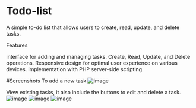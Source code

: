 # Todo-list
A simple to-do list that allows users to create, read, update, and delete tasks.

Features

interface for adding and managing tasks.
Create, Read, Update, and Delete operations.
Responsive design for optimal user experience on various devices.
implementation with PHP server-side scripting.

#Screenshots
To add a new task
![image](https://user-images.githubusercontent.com/76769885/215333819-81f0e57b-8723-4761-85c6-bcb28705e2ea.png)

View existing tasks, it also include the buttons to edit and delete a task.
![image](https://user-images.githubusercontent.com/76769885/215333869-e243af79-1ec0-4df0-98d7-8b51da4e421a.png)
![image](https://user-images.githubusercontent.com/76769885/215333934-6662ebc4-b93b-482a-bc14-207b951c4015.png)
![image](https://user-images.githubusercontent.com/76769885/215333950-5d0f04be-0085-41fa-ab00-3c670a6cce8e.png)
